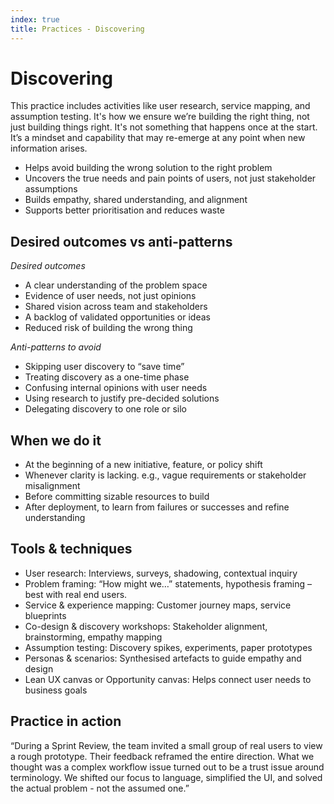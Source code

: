 ```yaml
---
index: true
title: Practices - Discovering
---
```


# Discovering
This practice includes activities like user research, service mapping, and assumption testing. It's how we ensure we’re building the right thing, not just building things right.
It's not something that happens once at the start. It’s a mindset and capability that may re-emerge at any point when new information arises.
- Helps avoid building the wrong solution to the right problem 
- Uncovers the true needs and pain points of users, not just stakeholder assumptions 
- Builds empathy, shared understanding, and alignment 
- Supports better prioritisation and reduces waste 

## Desired outcomes vs anti-patterns 
*Desired outcomes*
- A clear understanding of the problem space 
- Evidence of user needs, not just opinions 
- Shared vision across team and stakeholders 
- A backlog of validated opportunities or ideas 
- Reduced risk of building the wrong thing

*Anti-patterns to avoid*
- Skipping user discovery to “save time” 
- Treating discovery as a one-time phase 
- Confusing internal opinions with user needs 
- Using research to justify pre-decided solutions 
- Delegating discovery to one role or silo 

## When we do it 
- At the beginning of a new initiative, feature, or policy shift 
- Whenever clarity is lacking. e.g., vague requirements or stakeholder misalignment 
- Before committing sizable resources to build 
- After deployment, to learn from failures or successes and refine understanding 

## Tools & techniques 
- User research: Interviews, surveys, shadowing, contextual inquiry 
- Problem framing: “How might we…” statements, hypothesis framing – best with real end users. 
- Service & experience mapping: Customer journey maps, service blueprints 
- Co-design & discovery workshops:  Stakeholder alignment, brainstorming, empathy mapping 
- Assumption testing: Discovery spikes, experiments, paper prototypes 
- Personas & scenarios: Synthesised artefacts to guide empathy and design 
- Lean UX canvas or Opportunity canvas: Helps connect user needs to business goals 

## Practice in action 
“During a Sprint Review, the team invited a small group of real users to view a rough prototype. Their feedback reframed the entire direction. What we thought was a complex workflow issue turned out to be a trust issue around terminology. We shifted our focus to language, simplified the UI, and solved the actual problem - not the assumed one.” 
